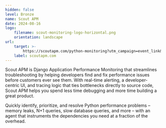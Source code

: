 ```yaml
---
hidden: false
level: Bronze
name: Scout APM
date: 2024-08-16
logo:
    filename: scout-monitoring-logo-horizontal.png 
    orientation: landscape
url:
    target: >-
        https://scoutapm.com/python-monitoring?utm_campaign=event_link&utm_medium=event&utm_source=djangocon
    label: scoutapm.com
---
```

Scout APM is Django Application Performance Monitoring that streamlines troubleshooting by helping developers find and fix performance issues before customers ever see them. With real-time alerting, a developer-centric UI, and tracing logic that ties bottlenecks directly to source code, Scout APM helps you spend less time debugging and more time building a great product.

Quickly identify, prioritize, and resolve Python performance problems – memory leaks, N+1 queries, slow database queries, and more – with an agent that instruments the dependencies you need at a fraction of the overhead.



